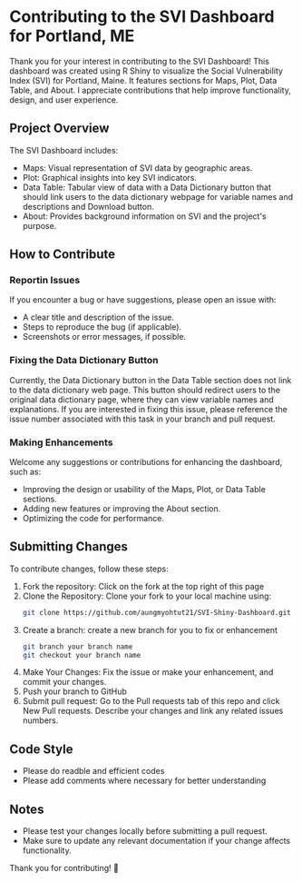 # Contributing to the SVI Dashboard for Portland, ME

Thank you for your interest in contributing to the SVI Dashboard! This dashboard was created using R Shiny to visualize the Social Vulnerability Index (SVI) for Portland, Maine. It features sections for Maps, Plot, Data Table, and About. I appreciate contributions that help improve functionality, design, and user experience.

## Project Overview
The SVI Dashboard includes:

* Maps: Visual representation of SVI data by geographic areas.
* Plot: Graphical insights into key SVI indicators.
* Data Table: Tabular view of data with a Data Dictionary button that should link users to the data dictionary webpage for variable names and descriptions and Download button.
* About: Provides background information on SVI and the project's purpose.

## How to Contribute
### Reportin Issues
If you encounter a bug or have suggestions, please open an issue with:

* A clear title and description of the issue.
* Steps to reproduce the bug (if applicable).
* Screenshots or error messages, if possible.

### Fixing the Data Dictionary Button
Currently, the Data Dictionary button in the Data Table section does not link to the data dictionary web page. This button should redirect users to the original data dictionary page, where they can view variable names and explanations. If you are interested in fixing this issue, please reference the issue number associated with this task in your branch and pull request.

### Making Enhancements
Welcome any suggestions or contributions for enhancing the dashboard, such as:

* Improving the design or usability of the Maps, Plot, or Data Table sections.
* Adding new features or improving the About section.
* Optimizing the code for performance.

## Submitting Changes
To contribute changes, follow these steps:

1. Fork the repository: Click on the fork at the top right of this page
2. Clone the Repository: Clone your fork to your local machine using:
   ```bash
   git clone https://github.com/aungmyohtut21/SVI-Shiny-Dashboard.git
3. Create a branch: create a new branch for you to fix or enhancement
   ```bash
   git branch your branch name
   git checkout your branch name
4. Make Your Changes: Fix the issue or make your enhancement, and commit your changes.
5. Push your branch to GitHub
6. Submit pull request: Go to the Pull requests tab of this repo and click New Pull requests. Describe your changes and link any related issues numbers.

## Code Style

* Please do readble and efficient codes
* Please add comments where necessary for better understanding

## Notes

* Please test your changes locally before submitting a pull request.
* Make sure to update any relevant documentation if your change affects functionality.

Thank you for contributing! 🙌

